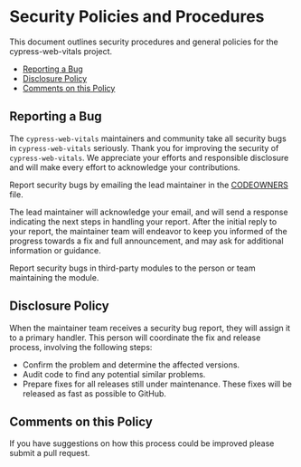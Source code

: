 # Security Policies and Procedures

This document outlines security procedures and general policies for the cypress-web-vitals
project.

- [Reporting a Bug](#reporting-a-bug)
- [Disclosure Policy](#disclosure-policy)
- [Comments on this Policy](#comments-on-this-policy)

## Reporting a Bug

The `cypress-web-vitals` maintainers and community take all security bugs in `cypress-web-vitals` seriously.
Thank you for improving the security of `cypress-web-vitals`. We appreciate your efforts and
responsible disclosure and will make every effort to acknowledge your
contributions.

Report security bugs by emailing the lead maintainer in the
[CODEOWNERS](./docs/CODEOWNERS.md) file.

The lead maintainer will acknowledge your email, and will send a response
indicating the next steps in handling your report. After the initial reply
to your report, the maintainer team will endeavor to keep you informed of the
progress towards a fix and full announcement, and may ask for additional
information or guidance.

Report security bugs in third-party modules to the person or team maintaining
the module.

## Disclosure Policy

When the maintainer team receives a security bug report, they will assign it to a
primary handler. This person will coordinate the fix and release process,
involving the following steps:

- Confirm the problem and determine the affected versions.
- Audit code to find any potential similar problems.
- Prepare fixes for all releases still under maintenance. These fixes will be
  released as fast as possible to GitHub.

## Comments on this Policy

If you have suggestions on how this process could be improved please submit a
pull request.

